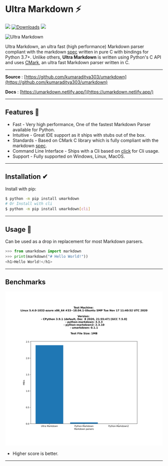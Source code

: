 # Ultra Markdown ⚡

![](https://img.shields.io/pypi/v/umarkdown?logo=pypi&style=flat-square)
[![Downloads](https://pepy.tech/badge/umarkdown)](https://pepy.tech/project/umarkdown)
![](https://img.shields.io/codecov/c/github/kumaraditya303/umarkdown?logo=codecov&style=flat-square)

<img width="800" alt="Ultra Markdown" src="https://user-images.githubusercontent.com/59607654/103167048-d3524d00-484d-11eb-96ca-70608a7529fc.png">

Ultra Markdown, an ultra fast (high performance) Markdown parser compliant with the markdown [spec](https://spec.commonmark.org/) written in pure C with bindings for Python 3.7+. Unlike others, **Ultra Markdown** is written using Python's C API and uses [CMark](https://github.com/commonmark/cmark), an ultra fast Markdown parser written in C.

---

**Source** : [https://github.com/kumaraditya303/umarkdown](https://github.com/kumaraditya303/umarkdown)

**Docs** : [https://umarkdown.netlify.app/](https://umarkdown.netlify.app/)

---

## Features 🚀

- Fast - Very high performance, One of the fastest Markdown Parser available for Python.
- Intuitive - Great IDE support as it ships with stubs out of the box.
- Standards - Based on CMark C library which is fully compliant with the markdown [spec](https://github.com/commonmark/cmark).
- Command Line Interface - Ships with a Cli based on [click](https://github.com/pallets/click) for Cli usage.
- Support - Fully supported on Windows, Linux, MacOS.

---

## Installation ✔

Install with pip:

```bash
$ python -m pip install umarkdown
# Or Install with cli
$ python -m pip install umarkdown[cli]
```

---

## Usage 🚀

Can be used as a drop in replacement for most Markdown parsers.

```python
>>> from umarkdown import markdown
>>> print(markdown("# Hello World!"))
<h1>Hello World!</h1>
```

---

## Benchmarks

![](./docs/images/benchmarks.svg)

- Higher score is better.

---
